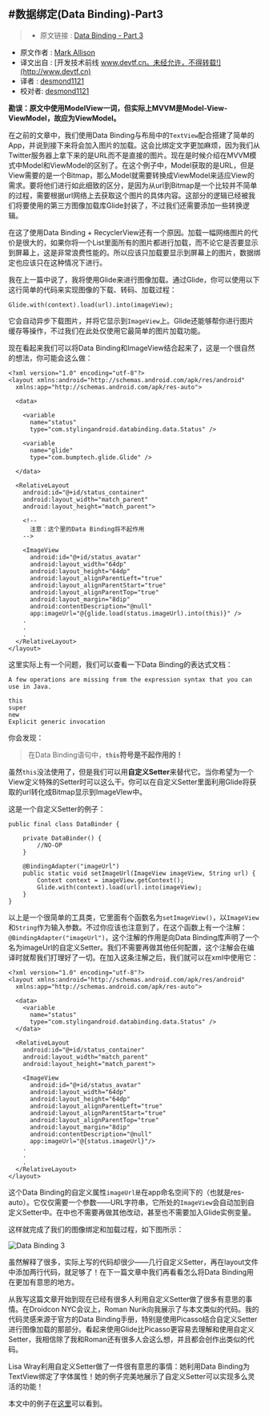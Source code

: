 #数据绑定(Data Binding)-Part3
---

> * 原文链接 : [Data Binding - Part 3](https://blog.stylingandroid.com/data-binding-part-3/)
* 原文作者 : [Mark Allison](https://blog.stylingandroid.com/)
* 译文出自 : [开发技术前线 www.devtf.cn。未经允许，不得转载!](http://www.devtf.cn)
* 译者 : [desmond1121](https://github.com/desmond1121) 
* 校对者: [desmond1121](https://github.com/desmond1121) 

**勘误：原文中使用ModelView一词，但实际上MVVM是Model-View-ViewModel，故应为ViewModel。**

在之前的文章中，我们使用Data Binding与布局中的`TextView`配合搭建了简单的App，并说到接下来将会加入图片的加载。这会比绑定文字更加麻烦，因为我们从Twitter服务器上拿下来的是URL而不是直接的图片。现在是时候介绍在MVVM模式中Model和ViewModel的区别了。在这个例子中，Model获取的是URL，但是View需要的是一个Bitmap，那么Model就需要转换成ViewModel来适应View的需求。要将他们进行如此细致的区分，是因为从url到Bitmap是一个比较并不简单的过程，需要根据url网络上去获取这个图片的具体内容。这部分的逻辑已经被我们将要使用的第三方图像加载库Glide封装了，不过我们还需要添加一些转换逻辑。

在这了使用Data Binding + RecyclerView还有一个原因。加载一幅网络图片的代价是很大的，如果你将一个List里面所有的图片都进行加载，而不论它是否要显示到屏幕上，这是非常浪费性能的。所以应该只加载要显示到屏幕上的图片，数据绑定也应该只在这种情况下进行。

我在上一篇中说了，我将使用Glide来进行图像加载。通过Glide，你可以使用以下这行简单的代码来实现图像的下载、转码、加载过程：

    Glide.with(context).load(url).into(imageView);

它会自动异步下载图片，并将它显示到`ImageView`上。Glide还能够帮你进行图片缓存等操作，不过我们在此处仅使用它最简单的图片加载功能。

现在看起来我们可以将Data Binding和ImageView结合起来了，这是一个很自然的想法，你可能会这么做：

    <?xml version="1.0" encoding="utf-8"?>
    <layout xmlns:android="http://schemas.android.com/apk/res/android"
      xmlns:app="http://schemas.android.com/apk/res-auto">
    
      <data>
    
        <variable
          name="status"
          type="com.stylingandroid.databinding.data.Status" />
    
        <variable
          name="glide"
          type="com.bumptech.glide.Glide" />
    
      </data>
    
      <RelativeLayout
        android:id="@+id/status_container"
        android:layout_width="match_parent"
        android:layout_height="match_parent">
    
        <!--
          注意：这个里的Data Binding将不起作用
        -->
    
        <ImageView
          android:id="@+id/status_avatar"
          android:layout_width="64dp"
          android:layout_height="64dp"
          android:layout_alignParentLeft="true"
          android:layout_alignParentStart="true"
          android:layout_alignParentTop="true"
          android:layout_margin="8dip"
          android:contentDescription="@null"
          app:imageUrl="@{glide.load(status.imageUrl).into(this)}" />
        .
        .
        .
      </RelativeLayout>
    </layout>
    

这里实际上有一个问题，我们可以查看一下Data Binding的表达式文档：

    A few operations are missing from the expression syntax that you can use in Java.
    
    this
    super
    new
    Explicit generic invocation
    

你会发现：

>在Data Binding语句中，**`this`符号是不起作用的！**

虽然`this`没法使用了，但是我们可以用**自定义Setter**来替代它。当你希望为一个View定义特殊的Setter时可以这么干。你可以在自定义Setter里面利用Glide将获取的url转化成Bitmap显示到ImageVIew中。

这是一个自定义Setter的例子：

    public final class DataBinder {
    
        private DataBinder() {
            //NO-OP
        }
    
        @BindingAdapter("imageUrl")
        public static void setImageUrl(ImageView imageView, String url) {
            Context context = imageView.getContext();
            Glide.with(context).load(url).into(imageView);
        }
    }
    

以上是一个很简单的工具类，它里面有个函数名为`setImageView()`，以`ImageView`和`String`作为输入参数。不过你应该也注意到了，在这个函数上有一个注解：`@BindingAdapter("imageUrl")`，这个注解的作用是向Data Binding库声明了一个名为imageUrl的自定义Setter。我们不需要再做其他任何配置，这个注解会在编译时就帮我们打理好了一切。在加入这条注解之后，我们就可以在xml中使用它：

    <?xml version="1.0" encoding="utf-8"?>
    <layout xmlns:android="http://schemas.android.com/apk/res/android"
      xmlns:app="http://schemas.android.com/apk/res-auto">
    
      <data>
        <variable
          name="status"
          type="com.stylingandroid.databinding.data.Status" />
      </data>
    
      <RelativeLayout
        android:id="@+id/status_container"
        android:layout_width="match_parent"
        android:layout_height="match_parent">
    
        <ImageView
          android:id="@+id/status_avatar"
          android:layout_width="64dp"
          android:layout_height="64dp"
          android:layout_alignParentLeft="true"
          android:layout_alignParentStart="true"
          android:layout_alignParentTop="true"
          android:layout_margin="8dip"
          android:contentDescription="@null"
          app:imageUrl="@{status.imageUrl}"/>
        .
        .
        .
      </RelativeLayout>
    </layout>

这个Data Binding的自定义属性`imageUrl是`在app命名空间下的（也就是res-auto）。它仅仅需要一个参数——URL字符串，它所处的`ImageView`会自动加到自定义Setter中。在<data>中也不需要再做其他改动，甚至也不需要加入Glide实例变量。

这样就完成了我们的图像绑定和加载过程，如下图所示：

![Data Binding 3](http://desmondtu.oss-cn-shanghai.aliyuncs.com/translation/data%20binding%203.png)

虽然解释了很多，实际上写的代码却很少——几行自定义Setter，再在layout文件中添加两行代码，就足够了！在下一篇文章中我们再看看怎么将Data Binding用在更加有意思的地方。

从我写这篇文章开始到现在已经有很多人利用自定义Setter做了很多有意思的事情。在Droidcon NYC会议上，Roman Nurik向我展示了与本文类似的代码。我的代码灵感来源于官方的Data Binding手册，特别是使用Picasso结合自定义Setter进行图像加载的那部分。看起来使用Glide比Picasso更容易去理解和使用自定义Setter，我相信除了我和Roman还有很多人会这么想，并且都会创作出类似的代码。

Lisa Wray利用自定义Setter做了一件很有意思的事情：她利用Data Binding为TextView绑定了字体属性！她的例子完美地展示了自定义Setter可以实现多么灵活的功能！

本文中的例子在[这里](https://github.com/StylingAndroid/DataBinding/tree/Part3)可以看到。